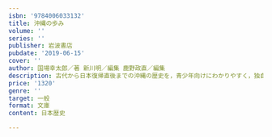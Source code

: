 ```yaml
---
isbn: '9784006033132'
title: 沖縄の歩み
volume: ''
series: ''
publisher: 岩波書店
pubdate: '2019-06-15'
cover: ''
author: 国場幸太郎／著 新川明／編集 鹿野政直／編集
description: 古代から日本復帰直後までの沖縄の歴史を，青少年向けにわかりやすく，独自の視点から説き明かした幻の名著．
price: '1320'
genre: ''
target: 一般
format: 文庫
content: 日本歴史

---
```

